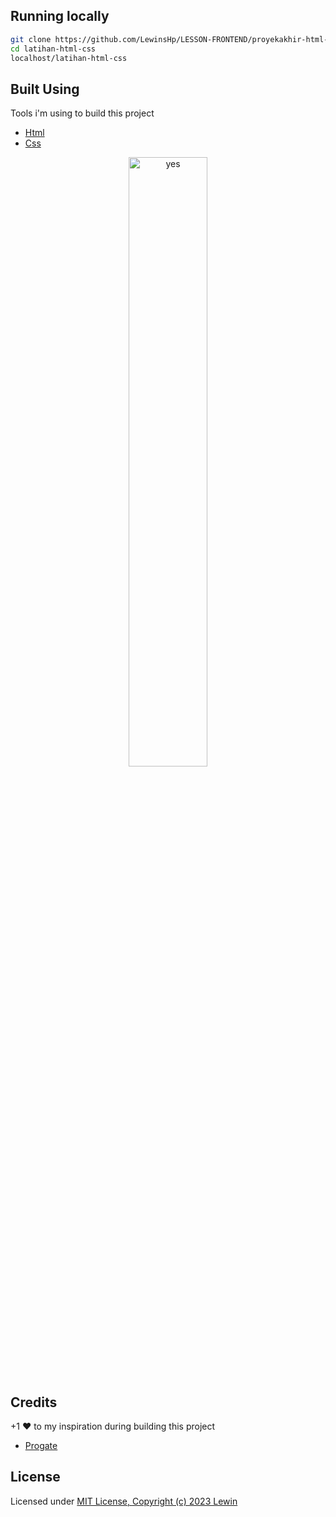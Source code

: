 ## Running locally

```bash
git clone https://github.com/LewinsHp/LESSON-FRONTEND/proyekakhir-html-css.git
cd latihan-html-css
localhost/latihan-html-css
```


## Built Using

Tools i'm using to build this project
- [Html](https://www.w3schools.com/html/)
- [Css](https://www.w3schools.com/css/)


<p align="center">
  <img src="assets/images/Ninja Ken.png" alt='yes' width="50%">
</p>


## Credits

+1 ♥ to my inspiration during building this project

- [Progate](https://progate.com/)

## License

Licensed under [MIT License, Copyright (c) 2023 Lewin](./LICENSE)
